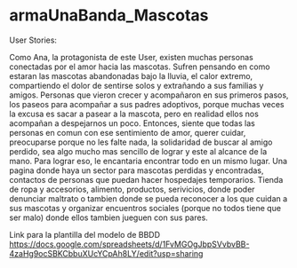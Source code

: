 # armaUnaBanda_Mascotas
User Stories:

Como Ana, la protagonista de este User, existen muchas personas conectadas por el amor hacia las mascotas. Sufren pensando en como estaran las mascotas abandonadas bajo la lluvia, el calor extremo, compartiendo el dolor de sentirse solos y extrañando a sus familias y amigos. Personas que vieron crecer y acompañaron en sus primeros pasos, los paseos para acompañar a sus padres adoptivos, porque muchas veces la excusa es sacar a pasear a la mascota, pero en realidad ellos nos acompañan a despejarnos un poco. Entonces, siente que todas las personas en comun con ese sentimiento de amor, querer cuidar, preocuparse porque no les falte nada, la solidaridad de buscar al amigo perdido, sea algo mucho mas sencillo de lograr y este al alcance de la mano. Para lograr  eso, le encantaria encontrar todo en un mismo lugar. Una pagina donde haya un sector para mascotas perdidas y encontradas, contactos de personas que puedan hacer hospedajes temporarios. Tienda de ropa y accesorios, alimento, productos, serivicios, donde poder denunciar maltrato o tambien donde se pueda reconocer a los que cuidan a sus mascotas y organizar encuentros sociales (porque no todos tiene que ser malo) donde ellos tambien jueguen con sus pares. 

Link para la plantilla del modelo de BBDD
https://docs.google.com/spreadsheets/d/1FvMGOgJbpSVvbvBB-4zaHg9ocSBKCbbuXUcYCpAh8LY/edit?usp=sharing
